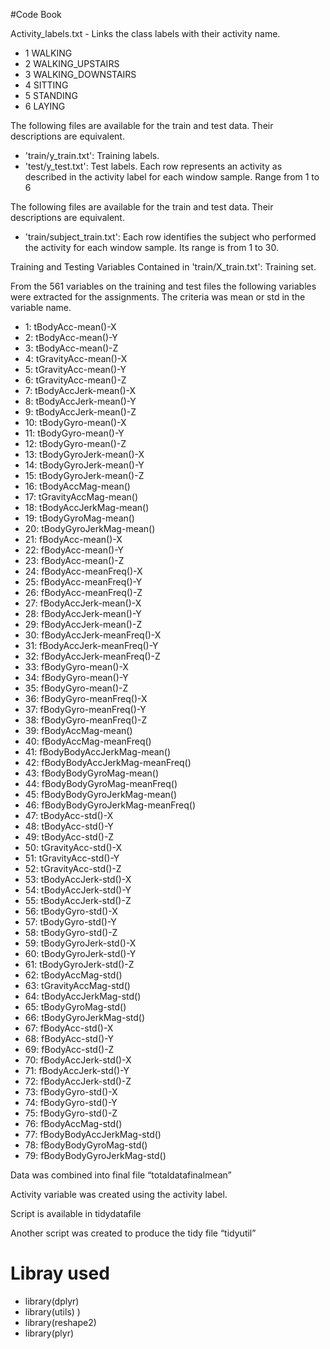 ﻿#Code Book








Activity_labels.txt -  Links the class labels with their activity name.


- 1 WALKING
- 2 WALKING_UPSTAIRS
- 3 WALKING_DOWNSTAIRS
- 4 SITTING
- 5 STANDING
- 6 LAYING




The following files are available for the train and test data. Their descriptions are equivalent. 


- 'train/y_train.txt': Training labels.
- 'test/y_test.txt': Test labels.
Each row represents an activity as described in the activity label for each window sample. Range from 1 to 6


The following files are available for the train and test data. Their descriptions are equivalent. 


- 'train/subject_train.txt': Each row identifies the subject who performed the activity for each window sample. Its range is from 1 to 30. 


Training and Testing Variables Contained in 
'train/X_train.txt': Training set.




From the 561 variables on the training and test files the following variables were extracted for the assignments.  The criteria was mean or std in the variable name.


- 1:               tBodyAcc-mean()-X
- 2:               tBodyAcc-mean()-Y
- 3:               tBodyAcc-mean()-Z
- 4:            tGravityAcc-mean()-X
- 5:            tGravityAcc-mean()-Y
- 6:            tGravityAcc-mean()-Z
- 7:           tBodyAccJerk-mean()-X
- 8:           tBodyAccJerk-mean()-Y
- 9:           tBodyAccJerk-mean()-Z
- 10:              tBodyGyro-mean()-X
- 11:              tBodyGyro-mean()-Y
- 12:              tBodyGyro-mean()-Z
- 13:          tBodyGyroJerk-mean()-X
- 14:          tBodyGyroJerk-mean()-Y
- 15:          tBodyGyroJerk-mean()-Z
- 16:              tBodyAccMag-mean()
- 17:           tGravityAccMag-mean()
- 18:          tBodyAccJerkMag-mean()
- 19:             tBodyGyroMag-mean()
- 20:         tBodyGyroJerkMag-mean()
- 21:               fBodyAcc-mean()-X
- 22:               fBodyAcc-mean()-Y
- 23:               fBodyAcc-mean()-Z
- 24:           fBodyAcc-meanFreq()-X
- 25:           fBodyAcc-meanFreq()-Y
- 26:           fBodyAcc-meanFreq()-Z
- 27:           fBodyAccJerk-mean()-X
- 28:           fBodyAccJerk-mean()-Y
- 29:           fBodyAccJerk-mean()-Z
- 30:       fBodyAccJerk-meanFreq()-X
- 31:       fBodyAccJerk-meanFreq()-Y
- 32:       fBodyAccJerk-meanFreq()-Z
- 33:              fBodyGyro-mean()-X
- 34:              fBodyGyro-mean()-Y
- 35:              fBodyGyro-mean()-Z
- 36:          fBodyGyro-meanFreq()-X
- 37:          fBodyGyro-meanFreq()-Y
- 38:          fBodyGyro-meanFreq()-Z
- 39:              fBodyAccMag-mean()
- 40:          fBodyAccMag-meanFreq()
- 41:      fBodyBodyAccJerkMag-mean()
- 42:  fBodyBodyAccJerkMag-meanFreq()
- 43:         fBodyBodyGyroMag-mean()
- 44:     fBodyBodyGyroMag-meanFreq()
- 45:     fBodyBodyGyroJerkMag-mean()
- 46: fBodyBodyGyroJerkMag-meanFreq()
- 47:                tBodyAcc-std()-X
- 48:                tBodyAcc-std()-Y
- 49:                tBodyAcc-std()-Z
- 50:             tGravityAcc-std()-X
- 51:             tGravityAcc-std()-Y
- 52:             tGravityAcc-std()-Z
- 53:            tBodyAccJerk-std()-X
- 54:            tBodyAccJerk-std()-Y
- 55:            tBodyAccJerk-std()-Z
- 56:               tBodyGyro-std()-X
- 57:               tBodyGyro-std()-Y
- 58:               tBodyGyro-std()-Z
- 59:           tBodyGyroJerk-std()-X
- 60:           tBodyGyroJerk-std()-Y
- 61:           tBodyGyroJerk-std()-Z
- 62:               tBodyAccMag-std()
- 63:            tGravityAccMag-std()
- 64:           tBodyAccJerkMag-std()
- 65:              tBodyGyroMag-std()
- 66:          tBodyGyroJerkMag-std()
- 67:                fBodyAcc-std()-X
- 68:                fBodyAcc-std()-Y
- 69:                fBodyAcc-std()-Z
- 70:            fBodyAccJerk-std()-X
- 71:            fBodyAccJerk-std()-Y
- 72:            fBodyAccJerk-std()-Z
- 73:               fBodyGyro-std()-X
- 74:               fBodyGyro-std()-Y
- 75:               fBodyGyro-std()-Z
- 76:               fBodyAccMag-std()
- 77:       fBodyBodyAccJerkMag-std()
- 78:          fBodyBodyGyroMag-std()
- 79:      fBodyBodyGyroJerkMag-std()




Data was combined into final file “totaldatafinalmean”


Activity variable was created using the activity label.


Script is available in tidydatafile


Another script was created to produce the tidy file “tidyutil”




# Libray used


- library(dplyr)
- library(utils)        )
- library(reshape2)        
- library(plyr)
